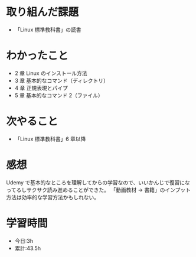 # 取り組んだ課題

-   「Linux 標準教科書」の読書

# わかったこと

-   2 章 Linux のインストール方法
-   3 章 基本的なコマンド（ディレクトリ）
-   4 章 正規表現とパイプ
-   5 章 基本的なコマンド 2（ファイル）

# 次やること

-   「Linux 標準教科書」6 章以降

# 感想

Udemy で基本的なところを理解してからの学習なので、いいかんじで復習になってるしサクサク読み進めることができた。
「動画教材 → 書籍」のインプット方法は効率的な学習方法かもしれない。

# 学習時間

-   今日:3h
-   累計:43.5h
